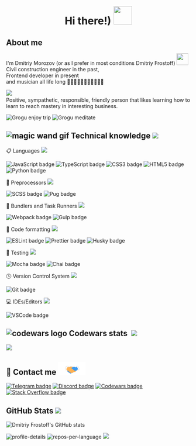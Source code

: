 <!--title start-->
<h1 align="center">Hi there!) <img src="https://user-images.githubusercontent.com/74038190/221352989-518609ab-b4d1-459e-929f-a08cd2bd9b3c.gif" height="50" width="50"></h1>
<!--title end-->
<!--about me start-->
<section>
  <h2>About me</h2>    
  <p>I'm Dmitriy Morozov (or as I prefer in most conditions Dmitriy Frostoff) <img src="https://user-images.githubusercontent.com/74038190/212744289-c46f1717-bfc9-4724-8ef3-4b08e3583110.gif" height="32" width="32"><br>
  Civil construction engineer in the past, <br>
  Frontend developer in present <br>
  and musician all life long 🎼🎸🎤🎹🎹🎹🎹🎹🎹🎹🥁</p>
  <p><img src="https://user-images.githubusercontent.com/74038190/238200839-9c351cb9-c9a2-4b20-8420-e96b8331a53b.gif" height="32"> <br>Positive, sympathetic, responsible, friendly person that likes learning how to learn to reach mastery in interesting business.</p>
  <img src="https://i.pinimg.com/originals/17/bc/93/17bc93709623f3d656249027fb1df1ff.gif" alt="Grogu enjoy trip" height=75px> <img src="https://media.tenor.com/9vZ20T7kkvAAAAAC/baby-yoda.gif" alt="Grogu meditate" height=75px>
</section>
<!--about me end-->
<!--Languages and technologies start-->
<section>
  <h2>
    <img src="https://media1.giphy.com/media/v1.Y2lkPTc5MGI3NjExdGx4aThxcXd2MXJ4a3BvcjJlZnVybmRtNjhvdGNsNTE5c2VnN3ltcSZlcD12MV9pbnRlcm5hbF9naWZfYnlfaWQmY3Q9cw/QZgmnqMZzT9jv5plSA/giphy.gif" width=32px alt="magic wand gif">
    Technical knowledge
    <img src="https://media2.giphy.com/media/QssGEmpkyEOhBCb7e1/giphy.gif?cid=ecf05e47a0n3gi1bfqntqmob8g9aid1oyj2wr3ds3mg700bl&rid=giphy.gif" width=32px></h2>   
  <div>
    <p>
      📋 Languages
      <img src="https://media.tenor.com/3nT-5pb890wAAAAj/sparkle.gif" width=32px>
    </p>
    <img src="https://img.shields.io/badge/-javascript-%23090909?style=for-the-badge&logo=javascript" alt="JavaScript badge"/>
    <img src="https://img.shields.io/badge/-typescript-%23090909?style=for-the-badge&logo=typescript" alt="TypeScript badge"/>
    <img src="https://img.shields.io/badge/css3-%23090909.svg?style=for-the-badge&logo=css3&logoColor=%231572B6" alt="CSS3 badge"/>
    <img src="https://img.shields.io/badge/-HTML5-%23090909?style=for-the-badge&logo=HTML5" alt="HTML5 badge"/>
    <img src="https://img.shields.io/badge/python-%23090909?style=for-the-badge&logo=python&logoColor=ffdd54" alt="Python badge"/>
  </div>
  <div>
    <p>
      🚀 Preprocessors
      <img src="https://media.tenor.com/3nT-5pb890wAAAAj/sparkle.gif" width=32px>
    </p>
    <img src="https://img.shields.io/badge/-scss-%23090909?style=for-the-badge&logo=sass" alt="SCSS badge"/>
    <img src="https://img.shields.io/badge/Pug-CCC5B2?style=for-the-badge&logo=pug&logoColor=8F6905" alt="Pug badge"/>  
  </div>
<!--   <div>
    <p>🚀 Frameworks, Platforms and Libraries <img src="https://media.tenor.com/3nT-5pb890wAAAAj/sparkle.gif" width=32px></p>   
  </div> -->
  <div>
    <p>
      🔗 Bundlers and Task Runners
      <img src="https://media.tenor.com/3nT-5pb890wAAAAj/sparkle.gif" width=32px>
    </p>
    <img src="https://img.shields.io/badge/-webpack-%23090909?style=for-the-badge&logo=webpack" alt="Webpack badge"/>
    <img src="https://img.shields.io/badge/-gulp-%23090909?style=for-the-badge&logo=gulp" alt="Gulp badge"/>
  </div>
  <div>
  <div>
    <p>
      📐 Code formatting
      <img src="https://media.tenor.com/3nT-5pb890wAAAAj/sparkle.gif" width=32px>
    </p>
    <img src="https://img.shields.io/badge/-ESLint-%23090909?style=for-the-badge&logo=ESLint&logoColor=341BAB" alt="ESLint badge"/>
    <img src="https://img.shields.io/badge/-prettier-%23090909?style=for-the-badge&logo=prettier&logoColor=F7BA3E" alt="Prettier badge"/>
    <img src="https://img.shields.io/badge/-Husky-%23090909?style=for-the-badge&logo=Husky&logoColor=FFFF56" alt="Husky badge"/>
  </div>
  <div>
    <p>
      🔔 Testing
      <img src="https://media.tenor.com/3nT-5pb890wAAAAj/sparkle.gif" width=32px>
    </p>
    <img src="https://img.shields.io/badge/mocha-%23090909?style=for-the-badge&logo=mocha&logoColor=8d6748" alt="Mocha badge"/>
    <img src="https://img.shields.io/badge/chai-%23090909?style=for-the-badge&logo=chai&logoColor=a40802" alt="Chai badge"/>
  </div>
  <div>
    <p>
      🕓 Version Control System
      <img src="https://media.tenor.com/3nT-5pb890wAAAAj/sparkle.gif" width=32px>
    </p>    
    <img src="https://img.shields.io/badge/git-%23090909.svg?style=for-the-badge&logo=git&logoColor=white&logoColor=%23E34234" alt="Git badge"/>
  </div>
  <div>
    <p>
      💻 IDEs/Editors
      <img src="https://media.tenor.com/3nT-5pb890wAAAAj/sparkle.gif" width=32px>
    </p>
    <img src="https://img.shields.io/badge/VSCode-%23090909?style=for-the-badge&logo=visual%20studio%20code&logoColor=%231572B6" alt="VSCode badge"/>
  </div>
</section>
<!--Languages and technologies end-->
<!--Codewars info start-->
<section>
  <h2><img src="https://camo.githubusercontent.com/b5b4d91ce895d7f23d42e7158dbef776c2037e8b304cb0d960f3cb7311db43a0/68747470733a2f2f6769742e696f2f4a4d643461" alt="codewars logo" width="32px"> Codewars stats &nbsp;<img src="https://media4.giphy.com/media/v1.Y2lkPTc5MGI3NjExYjFlODRhM2I5M2EzN2JjNjhiMzkyZjg1OWNlMGI5NmQ5NzdlMmUyMiZlcD12MV9pbnRlcm5hbF9naWZzX2dpZklkJmN0PWc/A06UFEx8jxEwU/giphy.gif" width=48px></h2>
  <a href="https://www.codewars.com/users/rsschool_78dcfb24c923f558" target="_blank"><img src="https://www.codewars.com/users/rsschool_78dcfb24c923f558/badges/large"></a>
</section>
<!--Codewars info end-->
<!--Contact me start-->
<section>
  <h2> 📱 Contact me <img src='https://raw.githubusercontent.com/benbahrenburg/benbahrenburg/main/assets/handshake.gif' width="75px"></h2>    
  <a href="https://t.me/Dmitriy_Frostoff"><img src="https://img.shields.io/badge/-telegram-090909?style=for-the-badge&logo=telegram" alt="Telegram badge"/></a>
  <a href="https://discord.com/channels/@Dmitriy-Frostoff#9603"><img src="https://img.shields.io/badge/-Discord-090909?style=for-the-badge&logo=Discord" alt="Discord badge"/></a>
  <a href="https://www.codewars.com/users/rsschool_78dcfb24c923f558"><img src="https://img.shields.io/badge/-Codewars-090909?style=for-the-badge&logo=Codewars&logoColor=%23E34234" alt="Codewars badge"/></a>
  <a href="https://stackoverflow.com/users/20705648/dmitriy-frostoff"><img src="https://img.shields.io/badge/-Stackoverflow-090909?style=for-the-badge&logo=stack-overflow&logoColor=%23FF4433" alt="Stack Overflow badge"/></a>
</section>
<!--Contact me end-->
<!--GitHub Stats start-->
<section>
  <h2> GitHub Stats <img src='https://media1.giphy.com/media/du3J3cXyzhj75IOgvA/giphy.gif?cid=ecf05e47x2g034i9pzwtzzsd3xgg2w9nr94t4tflbbgo3008&rid=giphy.gif' width='32px'> </h2>

  <img src="https://github-readme-stats-sigma-five.vercel.app/api?username=Dmitriy-Frostoff&show_icons=true&theme=tokyonight&count_private=true" alt="Dmitriy Frostoff's GitHub stats"/>

  <a href="https://github.com/Dmitriy-Frostoff"></a>
  <img src="http://github-profile-summary-cards.vercel.app/api/cards/profile-details?username=Dmitriy-Frostoff&theme=tokyonight&layout=compact" alt="profile-details"/>
  <img src="http://github-profile-summary-cards.vercel.app/api/cards/repos-per-language?username=Dmitriy-Frostoff&theme=tokyonight" alt="repos-per-language"/>
  <img src="http://github-profile-summary-cards.vercel.app/api/cards/most-commit-language?username=Dmitriy-Frostoff&theme=tokyonight"/>
</section>
<!--GitHub Stats end-->
